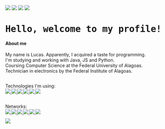 <p>
  <a href="README.md"><img src="https://img.shields.io/badge/language-en-darkblue.svg"/></a>
  <a href="langs/README-pt-br.md"><img src="https://img.shields.io/badge/idioma-pt--br-darkgreen.svg"/></a>
  <a href="langs/README-es.md"><img src="https://img.shields.io/badge/lenguaje-es-darkred.svg"/></a>
  <a href="langs/README-de.md"><img src="https://img.shields.io/badge/sprache-de-141414.svg"/></a>
</p>

<h1>
  <samp>Hello, welcome to my profile!</samp>
  <!-- <kbd><img src="https://profile-counter.glitch.me/luc-gh/count.svg" /></kbd> -->
</h1>

<div>

  <h4>About me</h4>
  <p>
    My name is Lucas. Apparently, I acquired a taste for programming.<br>
    I'm studying and working with Java, JS and Python. <br>
    Coursing Computer Science at the Federal University of Alagoas. Technician in electronics by the Federal Institute of Alagoas.
  </p>
  
  <h2></h2>
  
  <span>
    Technologies I'm using:
  </span>
  <br>
  <sub><sub>
    <a href="https://github.com/topics/python">
    <img src="https://img.shields.io/badge/Python-3776AB?logo=python&logoColor=yellow">
    </a>
    <a href="https://github.com/topics/java">
    <img src="https://img.shields.io/badge/Java-FD5B21?logo=java">
    </a>
    <a href="https://libgdx.com/">
    <img src="https://img.shields.io/badge/lib-GDX-darkred.svg">
    </a>
    <a href="https://github.com/topics/html">
    <img src="https://img.shields.io/badge/HTML5-E34F26?&logo=html5&logoColor=white">
    </a>
    <a href="https://github.com/topics/css">
    <img src="https://img.shields.io/badge/CSS3-1572B6?logo=css3&logoColor=white">
    </a>
    <a href="https://github.com/topics/javascript">
    <img src="https://img.shields.io/badge/JavaScript-F7DF1E?logo=javascript&logoColor=black">
    </a>
  </sub></sub>
  
</div>

<h2></h2>

<span> 
    Networks:
</span> <br>
<sub><sub>
  <a href="https://mail.google.com/mail/?view=cm&source=mailto&to=contatolucasoficial0@gmail.com" alt="Gmail" target="_blank">
    <img src="https://img.shields.io/badge/Gmail-Lucas%20Duarte-F74141?logoColor=white&logo=gmail">
  </a>
  <a href="https://www.linkedin.com/in/arnaldo-lucas-sd/">
    <img src="https://img.shields.io/badge/LinkedIn-Arnaldo%20Lucas-0e76a8?logo=Linkedin&logoColor=11B8FA">
  </a>
  <a href="https://www.instagram.com/luc.ig._/">
    <img src="https://img.shields.io/badge/Instagram-luc.ig.__-E4405F?logo=instagram&logoColor=FD558B">
  </a>
  <a href="https://gist.github.com/luc-gh">
    <img src="https://img.shields.io/badge/Gist-luc--gh-1E1E1E?logo=github&logoColor=FFF">
  </a>
  <a href="https://codepen.io/luc-pen">
    <img src="https://img.shields.io/badge/Codepen-luc--pen-333?logo=codepen&logoColor=FFF">
  </a>
  <a href="https://www.frontendmentor.io/profile/luc-gh">
    <img src="https://img.shields.io/badge/Frontend%20Mentor-luc--gh-DDD?logo=frontendmentor&logoColor=cyan">
  </a>
<br>
<br>
  
<div>
  <img src="https://github-readme-stats.vercel.app/api/top-langs/?username=luc-gh&layout=compact&langs_count=10&bg_color=111&border_color=444&card_width=830&text_color=878787&title_color=CACACA"/>
</div>
  <!--
  <a href="">
    <img src="">
  </a>
  -->

</sub></sub>

<!--
<h2></h2>
<h3><b>
    Stats:
</b></h3>
<a href="https://github.com/luc-gh/">
  <img align="center" width="835" src="http://github-profile-summary-cards.vercel.app/api/cards/profile-details?username=luc-gh&theme=github_dark" />
</a>
<br>
<a href="https://github.com/luc-gh/">
  <img align="center" width="411" src="http://github-profile-summary-cards.vercel.app/api/cards/repos-per-language?username=luc-gh&theme=github_dark" />
</a>
<a href="https://github.com/luc-gh/">
  <img align="center" width="411" src="http://github-profile-summary-cards.vercel.app/api/cards/most-commit-language?username=luc-gh&theme=github_dark" />
</a>

-->
